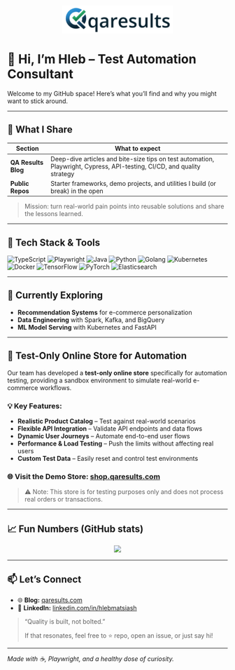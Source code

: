 <p align="center">
  <img src="https://github.com/glebio/glebio/raw/main/logo_qaresults_crop_with_text.png" alt="QA Results – Automation, Insights & Tech" width="50%" />
</p>

# 👋 Hi, I’m **Hleb** – Test Automation Consultant

Welcome to my GitHub space! Here’s what you’ll find and why you might want to stick around.

---

## 📝 What I Share

| Section | What to expect |
| --- | --- |
| **QA Results Blog** | Deep-dive articles and bite-size tips on test automation, Playwright, Cypress, API-testing, CI/CD, and quality strategy |
| **Public Repos** | Starter frameworks, demo projects, and utilities I build (or break) in the open |

> Mission: turn real-world pain points into reusable solutions and share the lessons learned.
> 

---

## 🚀 Tech Stack & Tools
![TypeScript](https://img.shields.io/badge/-TypeScript-007ACC?&logo=typescript&logoColor=white)
![Playwright](https://img.shields.io/badge/-Playwright-2EAD33?logo=playwright&logoColor=white)
![Java](https://img.shields.io/badge/-Java-ED8B00?logo=openjdk&logoColor=white)
![Python](https://img.shields.io/badge/-Python-3776AB?logo=python&logoColor=white)
![Golang](https://img.shields.io/badge/-Golang-00ADD8?logo=go&logoColor=white)
![Kubernetes](https://img.shields.io/badge/-Kubernetes-326CE5?logo=kubernetes&logoColor=white)
![Docker](https://img.shields.io/badge/-Docker-2496ED?logo=docker&logoColor=white)
![TensorFlow](https://img.shields.io/badge/-TensorFlow-FF6F00?logo=tensorflow&logoColor=white)
![PyTorch](https://img.shields.io/badge/-PyTorch-EE4C2C?logo=pytorch&logoColor=white)
![Elasticsearch](https://img.shields.io/badge/-Elasticsearch-005571?logo=elasticsearch&logoColor=white)

---

## 🌱 Currently Exploring

- **Recommendation Systems** for e-commerce personalization
- **Data Engineering** with Spark, Kafka, and BigQuery
- **ML Model Serving** with Kubernetes and FastAPI

---

## 🛒 Test-Only Online Store for Automation

Our team has developed a **test-only online store** specifically for automation testing, providing a sandbox environment to simulate real-world e-commerce workflows.

### 💡 Key Features:

- **Realistic Product Catalog** – Test against real-world scenarios
- **Flexible API Integration** – Validate API endpoints and data flows
- **Dynamic User Journeys** – Automate end-to-end user flows
- **Performance & Load Testing** – Push the limits without affecting real users
- **Custom Test Data** – Easily reset and control test environments

### 🌐 Visit the Demo Store: [shop.qaresults.com](https://shop.qaresults.com/)

> ⚠️ Note: This store is for testing purposes only and does not process real orders or transactions.
> 

---

## 📈 Fun Numbers (GitHub stats)

<p align="center">
<img src="https://github-readme-stats.vercel.app/api?username=glebio&show_icons=true&theme=react&hide=contribs,prs"/>
</p>

---

## 📫 Let’s Connect

- 🌐 **Blog:** [qaresults.com](https://qaresults.com/)
- 💼 **LinkedIn:** [linkedin.com/in/hlebmatsiash](https://www.linkedin.com/in/hlebmatsiash/)

> “Quality is built, not bolted.”
> 
> 
> If that resonates, feel free to ⭐ repo, open an issue, or just say hi!
> 

---

*Made with ☕, Playwright, and a healthy dose of curiosity.*
